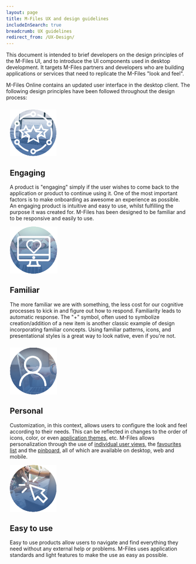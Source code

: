 ```yaml
---
layout: page
title: M-Files UX and design guidelines
includeInSearch: true
breadcrumb: UX guidelines
redirect_from: /UX-Design/
---
```


This document is intended to brief developers on the design principles of the M-Files UI, and to introduce the UI components used in desktop development. It targets  M-Files partners and developers who are building applications or services that need to replicate the M-Files "look and feel".

M-Files Online contains an updated user interface in the desktop client. The following design principles have been followed throughout the design process:

<style type="text/css">
	article[role=main] .block
	{
		border: 1px solid #C8C8C8;
		padding: 20px;
		margin: 10px;
	}
	article[role=main] .block h1
	{
		font-size: 1.5em;
		padding: 10px 0px;
		border-bottom: 2px solid #007CC6;
		margin: 0px;
	}
@media screen and (max-width: 719px)
{
	article[role=main] .block
	{
		position: relative;
		padding-left: 160px;
	}
	article[role=main] .block img
	{
		position: absolute;
		left: 15px;
		top: 20px;
	}
	article[role=main] .block h1
	{
		padding-top: 0px;
	}
}
@media screen and (min-width: 720px)
{
	article[role=main] .block
	{
		display: table-cell;
		margin: 0px;
	}
	article[role=main] .block img
	{
		display: block;
		margin: 0px auto;
	}
	article[role=main] .block h1
	{
		text-align: center;
	}
	.table
	{
		display: table;
		border-spacing: 10px;
	}
	.row
	{
		display: table-row;
	}
}
</style>

<div class="table">

<div class="row">

<article class="block">
	<img src="engaging.png" alt="Engaging" class="borderless" />
	<h1>Engaging</h1>
	<p>A product is "engaging" simply if the user wishes to come back to the application or product to continue using it.  One of the most important factors is to make onboarding as awesome an experience as possible. An engaging product is intuitive and easy to use, whilst fulfilling the purpose it was created for.  M-Files has been designed to be familiar and to be responsive and easily to use.</p>
</article>

<article class="block">
	<img src="familiar.png" alt="Familiar" class="borderless" />
	<h1>Familiar</h1>
	<p>The more familiar we are with something, the less cost for our cognitive processes to kick in and figure out how to respond. Familiarity leads to automatic response. The "+" symbol, often used to symbolize creation/addition of a new item is another classic example of design incorporating familiar concepts.  Using familiar patterns, icons, and presentational styles is a great way to look native, even if you're not.</p>
</article>

</div>
<div class="row">

<article class="block">
	<img src="personal.png" alt="Personal" class="borderless" />
	<h1>Personal</h1>
	<p>Customization, in this context, allows users to configure the look and feel according to their needs. This can be reflected in changes to the order of icons, color, or even <a href="/Built-In/Theming/">application themes</a>, etc.  M-Files allows personalization through the use of <a href="https://www.m-files.com/user-guide/latest/eng/New_view.html#new_view">individual user views</a>, the <a href="https://www.m-files.com/user-guide/latest/eng/task_area.html?hl=favorites#task_area__section_F1548BD48D564D35A685D69F2413D73F">favourites list</a> and the <a href="https://www.m-files.com/user-guide/latest/eng/the_pinned_tab.html?hl=pinned">pinboard</a>, all of which are available on desktop, web and mobile.</p>
</article>

<article class="block">
	<img src="easy-to-use.png" alt="Easy to use" class="borderless" />
	<h1>Easy to use</h1>
	<p>Easy to use products allow users to navigate and find everything they need without any external help or problems.  M-Files uses application standards and light features to make the use as easy as possible.</p>
</article>

</div>

</div>

